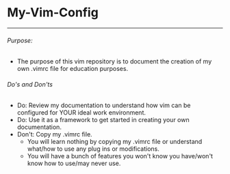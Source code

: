 # My-Vim-Config
***
###### Purpose:
- The purpose of this vim repository is to document the creation of my own .vimrc file for education purposes.


###### Do's and Don'ts
- Do: Review my documentation to understand how vim can be configured for YOUR ideal work environment.
- Do: Use it as a framework to get started in creating your own documentation.
- Don't: Copy my .vimrc file.
	- You will learn nothing by copying my .vimrc file or understand what/how to use any plug          ins or modifications.
	- You will have a bunch of features you won't know you have/won't know how to use/may never use.



